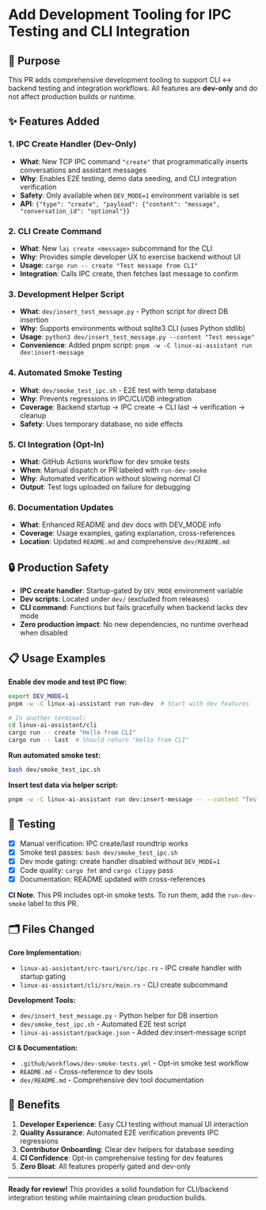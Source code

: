 # Add Development Tooling for IPC Testing and CLI Integration

## 🎯 Purpose

This PR adds comprehensive development tooling to support CLI ↔ backend testing and integration workflows. All features are **dev-only** and do not affect production builds or runtime.

## ✨ Features Added

### 1. IPC Create Handler (Dev-Only)

- **What**: New TCP IPC command `"create"` that programmatically inserts conversations and assistant messages
- **Why**: Enables E2E testing, demo data seeding, and CLI integration verification
- **Safety**: Only available when `DEV_MODE=1` environment variable is set
- **API**: `{"type": "create", "payload": {"content": "message", "conversation_id": "optional"}}`

### 2. CLI Create Command

- **What**: New `lai create <message>` subcommand for the CLI
- **Why**: Provides simple developer UX to exercise backend without UI
- **Usage**: `cargo run -- create "Test message from CLI"`
- **Integration**: Calls IPC create, then fetches last message to confirm

### 3. Development Helper Script

- **What**: `dev/insert_test_message.py` - Python script for direct DB insertion
- **Why**: Supports environments without sqlite3 CLI (uses Python stdlib)
- **Usage**: `python3 dev/insert_test_message.py --content "Test message"`
- **Convenience**: Added pnpm script: `pnpm -w -C linux-ai-assistant run dev:insert-message`

### 4. Automated Smoke Testing

- **What**: `dev/smoke_test_ipc.sh` - E2E test with temp database
- **Why**: Prevents regressions in IPC/CLI/DB integration
- **Coverage**: Backend startup → IPC create → CLI last → verification → cleanup
- **Safety**: Uses temporary database, no side effects

### 5. CI Integration (Opt-In)

- **What**: GitHub Actions workflow for dev smoke tests
- **When**: Manual dispatch or PR labeled with `run-dev-smoke`
- **Why**: Automated verification without slowing normal CI
- **Output**: Test logs uploaded on failure for debugging

### 6. Documentation Updates

- **What**: Enhanced README and dev docs with DEV_MODE info
- **Coverage**: Usage examples, gating explanation, cross-references
- **Location**: Updated `README.md` and comprehensive `dev/README.md`

## 🔒 Production Safety

- **IPC create handler**: Startup-gated by `DEV_MODE` environment variable
- **Dev scripts**: Located under `dev/` (excluded from releases)
- **CLI command**: Functions but fails gracefully when backend lacks dev mode
- **Zero production impact**: No new dependencies, no runtime overhead when disabled

## 📋 Usage Examples

**Enable dev mode and test IPC flow:**

```bash
export DEV_MODE=1
pnpm -w -C linux-ai-assistant run run-dev  # Start with dev features

# In another terminal:
cd linux-ai-assistant/cli
cargo run -- create "Hello from CLI"
cargo run -- last  # Should return "Hello from CLI"
```

**Run automated smoke test:**

```bash
bash dev/smoke_test_ipc.sh
```

**Insert test data via helper script:**

```bash
pnpm -w -C linux-ai-assistant run dev:insert-message -- --content "Test data"
```

## 🧪 Testing

- [x] Manual verification: IPC create/last roundtrip works
- [x] Smoke test passes: `bash dev/smoke_test_ipc.sh`
- [x] Dev mode gating: create handler disabled without `DEV_MODE=1`
- [x] Code quality: `cargo fmt` and `cargo clippy` pass
- [x] Documentation: README updated with cross-references

**CI Note**: This PR includes opt-in smoke tests. To run them, add the `run-dev-smoke` label to this PR.

## 🗂️ Files Changed

**Core Implementation:**

- `linux-ai-assistant/src-tauri/src/ipc.rs` - IPC create handler with startup gating
- `linux-ai-assistant/cli/src/main.rs` - CLI create subcommand

**Development Tools:**

- `dev/insert_test_message.py` - Python helper for DB insertion
- `dev/smoke_test_ipc.sh` - Automated E2E test script
- `linux-ai-assistant/package.json` - Added dev:insert-message script

**CI & Documentation:**

- `.github/workflows/dev-smoke-tests.yml` - Opt-in smoke test workflow
- `README.md` - Cross-reference to dev tools
- `dev/README.md` - Comprehensive dev tool documentation

## 🎯 Benefits

1. **Developer Experience**: Easy CLI testing without manual UI interaction
2. **Quality Assurance**: Automated E2E verification prevents IPC regressions
3. **Contributor Onboarding**: Clear dev helpers for database seeding
4. **CI Confidence**: Opt-in comprehensive testing for dev features
5. **Zero Bloat**: All features properly gated and dev-only

---

**Ready for review!** This provides a solid foundation for CLI/backend integration testing while maintaining clean production builds.
